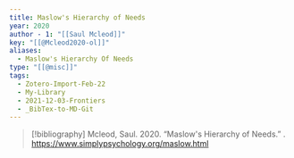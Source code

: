 ```yaml
---
title: Maslow's Hierarchy of Needs
year: 2020
author - 1: "[[Saul Mcleod]]"
key: "[[@Mcleod2020-ol]]"
aliases:
  - Maslow's Hierarchy Of Needs
type: "[[@misc]]"
tags:
  - Zotero-Import-Feb-22
  - My-Library
  - 2021-12-03-Frontiers
  - _BibTex-to-MD-Git
---
```


> [!bibliography]
> Mcleod, Saul. 2020. “Maslow's Hierarchy of Needs.” . https://www.simplypsychology.org/maslow.html